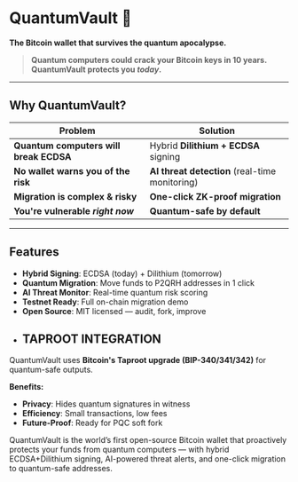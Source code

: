 # QuantumVault 🔐

**The Bitcoin wallet that survives the quantum apocalypse.**

> **Quantum computers could crack your Bitcoin keys in 10 years.**  
> **QuantumVault protects you *today*.**

---

## Why QuantumVault?

| Problem | Solution |
|--------|----------|
| **Quantum computers will break ECDSA** | Hybrid **Dilithium + ECDSA** signing |
| **No wallet warns you of the risk** | **AI threat detection** (real-time monitoring) |
| **Migration is complex & risky** | **One-click ZK-proof migration** |
| **You're vulnerable *right now*** | **Quantum-safe by default** |

---

## Features

- **Hybrid Signing**: ECDSA (today) + Dilithium (tomorrow)
- **Quantum Migration**: Move funds to P2QRH addresses in 1 click
- **AI Threat Monitor**: Real-time quantum risk scoring
- **Testnet Ready**: Full on-chain migration demo
- **Open Source**: MIT licensed — audit, fork, improve
- ## TAPROOT INTEGRATION
QuantumVault uses **Bitcoin's Taproot upgrade (BIP-340/341/342)** for quantum-safe outputs.

**Benefits:**
- **Privacy**: Hides quantum signatures in witness
- **Efficiency**: Small transactions, low fees
- **Future-Proof**: Ready for PQC soft fork



QuantumVault is the world’s first open-source Bitcoin wallet that proactively protects your funds from quantum computers — with hybrid ECDSA+Dilithium signing, AI-powered threat alerts, and one-click migration to quantum-safe addresses.
